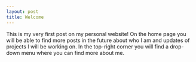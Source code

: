 ```yaml
---
layout: post
title: Welcome
---
```


This is my very first post on my personal website! On the home page you will be able to find more posts in the future about who I am and updates of projects I will be working on. In the top-right corner you will find a drop-down menu where you can find more about me.